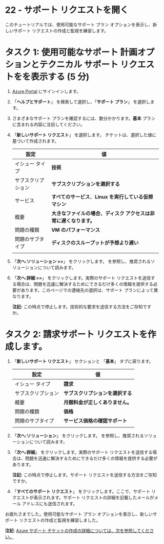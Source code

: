 ﻿---
wts:
    title: '22 - サポート リクエストを開く (5 分)'
    module: '現行テストでは使用しない'
---
# 22 - サポート リクエストを開く

このチュートリアルでは、使用可能なサポート プラン オプションを表示し、新しいサポート リクエストの作成と監視を練習します。

# タスク 1: 使用可能なサポート 計画オプションとテクニカル サポート リクエストをを表示する (5 分)

1. [Azure Portal](https://portal.azure.com) にサインインします。

2. 「**ヘルプとサポート**」 を検索して選択し、「**サポート プラン**」 を選択します。

3. さまざまなサポート プランを確認するには、数分かかります。**基本** プランに含まれる内容に注目してください。 

4. 「**新しいサポート リクエスト**」 を選択します。  チケットは、選択した値に基づいて作成されます。 

    | 設定 | 値|
    |----|--------|
    | イシュー タイプ| **技術** |
    | サブスクリプション | **サブスクリプションを選択する** |
    | サービス | **すべてのサービス**、**Linux を実行している仮想マシン** |
    | 概要 | **大きなファイルの場合、ディスク アクセスは非常に遅くなります。** |
    | 問題の種類 | **VM のパフォーマンス** |
    | 問題のサブタイプ | **ディスクのスループットが予想より遅い** |  
    | | |

5. 「**次へ:ソリューション >>**」 をクリックします。 を参照し、推奨されるソリューションについて読みます。

6. 「**次へ:詳細 >>**」 をクリックします。実際のサポート リクエストを送信する場合は、問題を迅速に解決するためにできるだけ多くの情報を提供する必要があります。このページでの連絡先の選択は、サポート プランによって異なります。 

    **注記:** この時点で停止します。技術的な要求を送信する方法をご存知ですか。

# タスク 2: 請求サポート リクエストを作成します。

1. 「**新しいサポート リクエスト**」 セクションと 「**基本**」 タブに戻ります。 

    | 設定 | 値|
    |----|--------|
    | イシュー タイプ| **請求** |
    | サブスクリプション | **サブスクリプションを選択する** |
    | 概要 | **月額料金が正しくありません。** |
    | 問題の種類 | **価格** |
    | 問題のサブタイプ | **サービス価格の確認サポート** |    
    | | |

2. 「**次へ:ソリューション**」 をクリックします。 を参照し、推奨されるソリューションについて読みます。

3. 「**次へ:詳細**」 をクリックします。実際のサポート リクエストを送信する場合は、問題を迅速に解決するためにできるだけ多くの情報を提供する必要があります。 

    **注記:** この時点で停止します。サポート リクエストを送信する方法をご存知ですか。

4. 「**すべてのサポート リクエスト**」 をクリックします。ここで、サポート リクエストが表示されます。サポート リクエストの詳細を記載したメールがメール アドレスにも送信されます。

お疲れさまでした。使用可能なサポート プラン オプションを表示し、新しいサポート リクエストの作成と監視を練習しました。

**注記**: [Azure サポート チケットの作成の詳細については、次を参照してください。](https://azure.microsoft.com/ja-jp/support/create-ticket)
